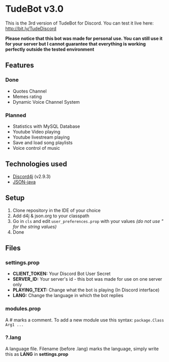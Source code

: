 # TudeBot v3.0

This is the 3rd version of TudeBot for Discord.
You can test it live here: http://bit.ly/TudeDiscord

**Please notice that this bot was made for personal use. You can still use it for your server but I cannot guarantee that everything is working perfectly outside the tested environment**

## Features
### Done
- Quotes Channel
- Memes rating
- Dynamic Voice Channel System

### Planned
- Statistics with MySQL Database
- Youtube Video playing
- Youtube livestream playing
- Save and load song playlists
- Voice control of music

## Technologies used
* [Discord4j](https://discord4j.com/) (v2.9.3)
* [JSON-java](https://github.com/stleary/JSON-java)

## Setup
1. Clone repository in the IDE of your choice
2. Add d4j & json.org to your classpath
3. Go in `cls` and edit `user_preferences.prop` with your values *(do not use " for the string values)*
4. Done

## Files
### settings.prop
* **CLIENT_TOKEN:** Your Discord Bot User Secret
* **SERVER_ID:** Your server's id - this bot was made for use on one server only
* **PLAYING_TEXT:** Change what the bot is playing (In Discord interface)
* **LANG:** Change the language in which the bot replies

### modules.prop
A # marks a comment.
To add a new module use this syntax:
`package.Class Arg1 ...`

### ?.lang
A language file. Filename (before .lang) marks the language, simply write this as **LANG** in **settings.prop**